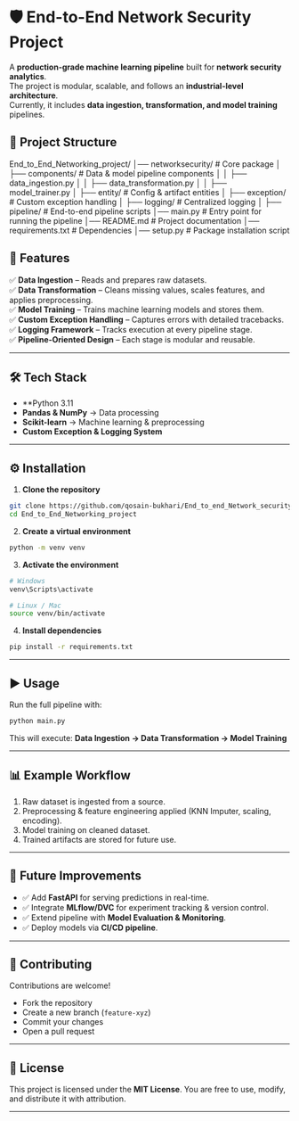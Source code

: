 # 🛡️ End-to-End Network Security Project  

A **production-grade machine learning pipeline** built for **network security analytics**.  
The project is modular, scalable, and follows an **industrial-level architecture**.  
Currently, it includes **data ingestion, transformation, and model training** pipelines.
## 📂 Project Structure  


End\_to\_End\_Networking\_project/
│── networksecurity/                # Core package
│   ├── components/                 # Data & model pipeline components
│   │   ├── data\_ingestion.py
│   │   ├── data\_transformation.py
│   │   ├── model\_trainer.py
│   ├── entity/                     # Config & artifact entities
│   ├── exception/                  # Custom exception handling
│   ├── logging/                    # Centralized logging
│   ├── pipeline/                   # End-to-end pipeline scripts
│── main.py                         # Entry point for running the pipeline
│── README.md                       # Project documentation
│── requirements.txt                # Dependencies
│── setup.py                        # Package installation script
  


## 🚀 Features  

✅ **Data Ingestion** – Reads and prepares raw datasets.  
✅ **Data Transformation** – Cleans missing values, scales features, and applies preprocessing.  
✅ **Model Training** – Trains machine learning models and stores them.  
✅ **Custom Exception Handling** – Captures errors with detailed tracebacks.  
✅ **Logging Framework** – Tracks execution at every pipeline stage.  
✅ **Pipeline-Oriented Design** – Each stage is modular and reusable.  

---

## 🛠️ Tech Stack  

- **Python 3.11  
- **Pandas & NumPy** → Data processing  
- **Scikit-learn** → Machine learning & preprocessing  
- **Custom Exception & Logging System**  

---

## ⚙️ Installation  

1. **Clone the repository**  
```bash
git clone https://github.com/qosain-bukhari/End_to_end_Network_security_project.git
cd End_to_End_Networking_project
````

2. **Create a virtual environment**

```bash
python -m venv venv
```

3. **Activate the environment**

```bash
# Windows
venv\Scripts\activate  

# Linux / Mac
source venv/bin/activate
```

4. **Install dependencies**

```bash
pip install -r requirements.txt
```

---

## ▶️ Usage

Run the full pipeline with:

```bash
python main.py
```

This will execute:
**Data Ingestion → Data Transformation → Model Training**

---

## 📊 Example Workflow

1. Raw dataset is ingested from a source.
2. Preprocessing & feature engineering applied (KNN Imputer, scaling, encoding).
3. Model training on cleaned dataset.
4. Trained artifacts are stored for future use.

---

## 🔮 Future Improvements

* ✅ Add **FastAPI** for serving predictions in real-time.
* ✅ Integrate **MLflow/DVC** for experiment tracking & version control.
* ✅ Extend pipeline with **Model Evaluation & Monitoring**.
* ✅ Deploy models via **CI/CD pipeline**.

---

## 🤝 Contributing

Contributions are welcome!

* Fork the repository
* Create a new branch (`feature-xyz`)
* Commit your changes
* Open a pull request

---

## 📜 License

This project is licensed under the **MIT License**.
You are free to use, modify, and distribute it with attribution.

---
